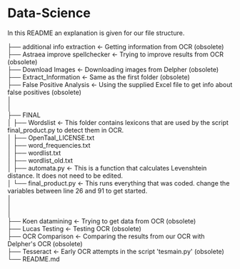# Data-Science

In this README an explanation is given for our file structure. <br/>

├── additional info extraction          <- Getting information from OCR (obsolete)   <br/>
├── Astraea improve spellchecker        <- Trying to improve results from OCR (obsolete)   <br/>
├── Download Images                     <- Downloading images from Delpher (obsolete)<br/>
├── Extract_Information                 <- Same as the first folder (obsolete)<br/>
├── False Positive Analysis             <- Using the supplied Excel file to get info about false positives (obsolete)<br/>
│<br/>
│<br/>
├── FINAL<br/>
│   ├── Wordslist                       <- This folder contains lexicons that are used by the script final_product.py to detect them in OCR.<br/>
│       ├── OpenTaal_LICENSE.txt<br/>
│       ├── word_frequencies.txt<br/>
│       ├── wordlist.txt<br/>
│       ├── wordlist_old.txt<br/>
│   ├── automata.py                     <- This is a function that calculates Levenshtein distance. It does not need to be edited.<br/>
│   └── final_product.py                <- This runs everything that was coded. change the variables between line 26 and 91 to get started.<br/>
│<br/>
│<br/>
│<br/>
├── Koen datamining                     <- Trying to get data from OCR (obsolete)<br/>
├── Lucas Testing                       <- Testing OCR (obsolete)<br/>
├── OCR Comparison                      <- Comparing the results from our OCR with Delpher's OCR (obsolete)   <br/>
├── Tesseract                           <- Early OCR attempts in the script 'tesmain.py' (obsolete)<br/>
└── README.md <br/>
